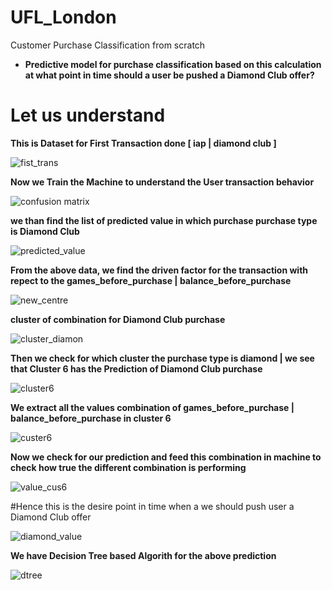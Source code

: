 
# UFL_London
Customer Purchase Classification from scratch

- **Predictive model for purchase classification based on this calculation at what point in time should a user be pushed a Diamond Club offer?**

# Let us understand 

**This is Dataset for First Transaction done [  iap | diamond club ]**

![fist_trans](https://user-images.githubusercontent.com/5808185/36059889-c48418fc-0e63-11e8-92e6-c459eaf5d851.PNG)

**Now we Train the Machine to understand the User transaction behavior**

![confusion matrix](https://user-images.githubusercontent.com/5808185/36060093-0e427d40-0e68-11e8-9092-73e97e917a04.PNG)

**we than find the list of predicted value in which purchase purchase type is Diamond Club**

![predicted_value](https://user-images.githubusercontent.com/5808185/36060292-a460b9be-0e6c-11e8-9ec9-2ade4beef57c.PNG)

**From the above data, we find the driven factor for the transaction with repect to the games_before_purchase | balance_before_purchase**

![new_centre](https://user-images.githubusercontent.com/5808185/36061564-f490bef6-0e81-11e8-869b-9e44f506842d.PNG)

**cluster of combination for Diamond Club purchase**

![cluster_diamon](https://user-images.githubusercontent.com/5808185/36061736-8cae1920-0e84-11e8-995c-9b0ac5550f8e.png)

**Then we check for which cluster the purchase type is diamond | we see that Cluster 6 has the Prediction of Diamond Club purchase**

![cluster6](https://user-images.githubusercontent.com/5808185/36060318-32c67496-0e6d-11e8-96b7-1ce006c20a36.PNG)

**We extract all the values combination of games_before_purchase | balance_before_purchase in cluster 6**

![custer6](https://user-images.githubusercontent.com/5808185/36061685-c1eec270-0e83-11e8-8208-3c6c1405e7db.PNG)

**Now we check for our prediction and feed this combination in machine to check how true the different combination is performing**

![value_cus6](https://user-images.githubusercontent.com/5808185/36061703-fe7c2354-0e83-11e8-8a06-01d2b2e0f2ba.PNG)

#Hence this is the desire point in time when a we should push user a Diamond Club offer

![diamond_value](https://user-images.githubusercontent.com/5808185/36061063-9518c7a4-0e7a-11e8-94d5-8110f6e2443b.PNG)


**We have Decision Tree based Algorith for the above prediction**

![dtree](https://user-images.githubusercontent.com/5808185/36061199-fc88f984-0e7c-11e8-9638-328c4f26b343.png)

